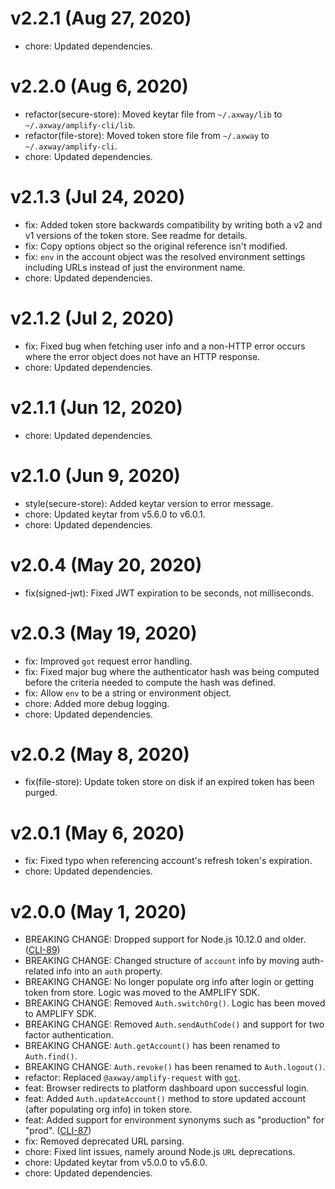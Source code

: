 # v2.2.1 (Aug 27, 2020)

 * chore: Updated dependencies.

# v2.2.0 (Aug 6, 2020)

 * refactor(secure-store): Moved keytar file from `~/.axway/lib` to `~/.axway/amplify-cli/lib`.
 * refactor(file-store): Moved token store file from `~/.axway` to `~/.axway/amplify-cli`.
 * chore: Updated dependencies.

# v2.1.3 (Jul 24, 2020)

 * fix: Added token store backwards compatibility by writing both a v2 and v1 versions of the token
   store. See readme for details.
 * fix: Copy options object so the original reference isn't modified.
 * fix: `env` in the account object was the resolved environment settings including URLs instead of
   just the environment name.
 * chore: Updated dependencies.

# v2.1.2 (Jul 2, 2020)

 * fix: Fixed bug when fetching user info and a non-HTTP error occurs where the error object does
   not have an HTTP response.
 * chore: Updated dependencies.

# v2.1.1 (Jun 12, 2020)

 * chore: Updated dependencies.

# v2.1.0 (Jun 9, 2020)

 * style(secure-store): Added keytar version to error message.
 * chore: Updated keytar from v5.6.0 to v6.0.1.
 * chore: Updated dependencies.

# v2.0.4 (May 20, 2020)

 * fix(signed-jwt): Fixed JWT expiration to be seconds, not milliseconds.

# v2.0.3 (May 19, 2020)

 * fix: Improved `got` request error handling.
 * fix: Fixed major bug where the authenticator hash was being computed before the criteria needed
   to compute the hash was defined.
 * fix: Allow `env` to be a string or environment object.
 * chore: Added more debug logging.
 * chore: Updated dependencies.

# v2.0.2 (May 8, 2020)

 * fix(file-store): Update token store on disk if an expired token has been purged.

# v2.0.1 (May 6, 2020)

 * fix: Fixed typo when referencing account's refresh token's expiration.
 * chore: Updated dependencies.

# v2.0.0 (May 1, 2020)

 * BREAKING CHANGE: Dropped support for Node.js 10.12.0 and older.
   ([CLI-89](https://jira.axway.com/browse/CLI-89))
 * BREAKING CHANGE: Changed structure of `account` info by moving auth-related info into an `auth`
   property.
 * BREAKING CHANGE: No longer populate org info after login or getting token from store. Logic was
   moved to the AMPLIFY SDK.
 * BREAKING CHANGE: Removed `Auth.switchOrg()`. Logic has been moved to AMPLIFY SDK.
 * BREAKING CHANGE: Removed `Auth.sendAuthCode()` and support for two factor authentication.
 * BREAKING CHANGE: `Auth.getAccount()` has been renamed to `Auth.find()`.
 * BREAKING CHANGE: `Auth.revoke()` has been renamed to `Auth.logout()`.
 * refactor: Replaced `@axway/amplify-request` with [`got`](https://www.npmjs.com/package/got).
 * feat: Browser redirects to platform dashboard upon successful login.
 * feat: Added `Auth.updateAccount()` method to store updated account (after populating org info) in token store.
 * feat: Added support for environment synonyms such as "production" for "prod".
   ([CLI-87](https://jira.axway.com/browse/CLI-87))
 * fix: Removed deprecated URL parsing.
 * chore: Fixed lint issues, namely around Node.js `URL` deprecations.
 * chore: Updated keytar from v5.0.0 to v5.6.0.
 * chore: Updated dependencies.
